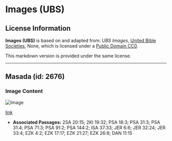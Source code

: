 # Images (UBS)

## License Information

**Images (UBS)** is based on and adapted from: _UBS Images_, [United Bible Societies](https://unitedbiblesocieties.org/), None, which is licensed under a [Public Domain CC0](https://creativecommons.org/public-domain/cc0/).

This markdown version is provided under the same license.



--------------------------------

## Masada (id: 2676)

### Image Content

![Image](https://cdn.aquifer.bible/aquifer-content/resources/Media/WEB-0621_masada.jpg)

[link](https://cdn.aquifer.bible/aquifer-content/resources/Media/WEB-0621_masada.jpg)

* **Associated Passages:** 2SA 20:15; 2KI 19:32; PSA 18:3; PSA 31:3; PSA 31:4; PSA 71:3; PSA 91:2; PSA 144:2; ISA 37:33; JER 6:6; JER 32:24; JER 33:4; EZK 4:2; EZK 17:17; EZK 21:27; EZK 26:8; DAN 11:15


